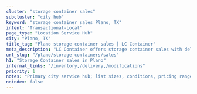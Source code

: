 ```yaml
---
cluster: "storage container sales"
subcluster: "city hub"
keyword: "storage container sales Plano, TX"
intent: "Transactional-Local"
page_type: "Location Service Hub"
city: "Plano, TX"
title_tag: "Plano storage container sales | LC Container"
meta_description: "LC Container offers storage container sales with delivery in Plano, TX. Local. Fast quotes. Since 2003."
url_slug: "/plano/storage-containers/sales"
h1: "Storage Container sales in Plano"
internal_links: "/inventory,/delivery,/modifications"
priority: 1
notes: "Primary city service hub; list sizes, conditions, pricing ranges, photos, testimonials."
noindex: false
---
```


<!-- TODO: Add unique city/inventory copy, images, and internal links here. -->
